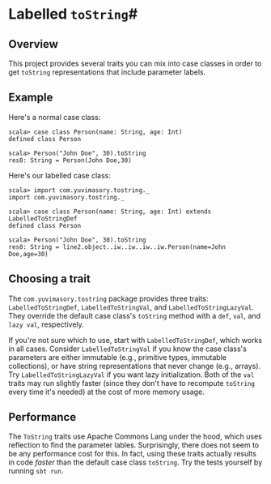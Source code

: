 # Labelled `toString`#
## Overview ##
This project provides several traits you can mix into case classes in order to get `toString` representations that include parameter labels.

## Example ##
Here's a normal case class:

    scala> case class Person(name: String, age: Int)
    defined class Person

    scala> Person("John Doe", 30).toString
    res0: String = Person(John Doe,30)

Here's our labelled case class:

    scala> import com.yuvimasory.tostring._
    import com.yuvimasory.tostring._

    scala> case class Person(name: String, age: Int) extends LabelledToStringDef
    defined class Person

    scala> Person("John Doe", 30).toString
    res0: String = line2.object..iw..iw..iw..iw.Person(name=John Doe,age=30)

## Choosing a trait ##
The `com.yuvimasory.tostring` package provides three traits: `LabelledToStringDef`, `LabelledToStringVal`, and `LabelledToStringLazyVal`. They override the default case class's `toString` method with a `def`, `val`, and `lazy val`, respectively.

If you're not sure which to use, start with `LabelledToStringDef`, which works in all cases. Consider `LabelledToStringVal` if you know the case class's parameters are either immutable (e.g., primitive types, immutable collections), or have string representations that never change (e.g., arrays). Try `LabelledToStringLazyVal` if you want lazy initialization. Both of the `val` traits may run slightly faster (since they don't have to recompute `toString` every time it's needed) at the cost of more memory usage.

## Performance ##
The `ToString` traits use Apache Commons Lang under the hood, which uses reflection to find the parameter lables. Surprisingly, there does not seem to be any performance cost for this. In fact, using these traits actually results in code *faster* than the default case class `toString`. Try the tests yourself by running `sbt run`.
